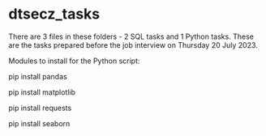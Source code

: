 # dtsecz_tasks
There are 3 files in these folders - 2 SQL tasks and 1 Python tasks.
These are the tasks prepared before the job interview on Thursday 20 July 2023.



Modules to install for the Python script:

pip install pandas 

pip install matplotlib 

pip install requests 

pip install seaborn 
